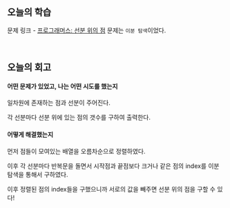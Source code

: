 ## 오늘의 학습
문제 링크 - [프로그래머스: 선분 위의 점](https://www.acmicpc.net/problem/11663)
문제는 `이분 탐색`이었다.

<br/>

## 오늘의 회고
#### 어떤 문제가 있었고, 나는 어떤 시도를 했는지
일차원에 존재하는 점과 선분이 주어진다.

각 선분마다 선분 위에 있는 점의 갯수를 구하여 출력한다.

#### 어떻게 해결했는지
먼저 점들이 모여있는 배열을 오름차순으로 정렬하였다.

이후 각 선분마다 반복문을 돌면서 시작점과 끝점보다 크거나 같은 점의 index를 이분탐색을 통해서 구하였다.

이후 정렬된 점의 index들을 구했으니까 서로의 값을 빼주면 선분 위의 점을 구할 수 있다!

<br/>
